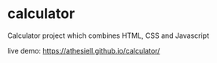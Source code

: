 # calculator

Calculator project which combines HTML, CSS and Javascript

live demo: https://athesiell.github.io/calculator/
